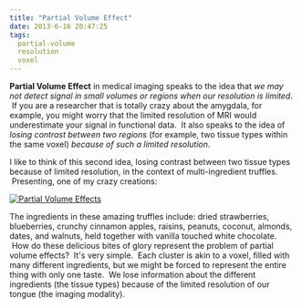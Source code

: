 ```yaml
---
title: "Partial Volume Effect"
date: 2013-6-16 20:47:25
tags:
  partial-volume
  resolution
  voxel
---
```



**Partial Volume Effect** in medical imaging speaks to the idea that *we may not detect signal in small volumes or regions when our resolution is limited*.  If you are a researcher that is totally crazy about the amygdala, for example, you might worry that the limited resolution of MRI would underestimate your signal in functional data.  It also speaks to the idea of *losing contrast between two regions* (for example, two tissue types within the same voxel) *because of such a limited resolution*.

I like to think of this second idea, losing contrast between two tissue types because of limited resolution, in the context of multi-ingredient truffles.  Presenting, one of my crazy creations:

[![Partial Volume Effects](http://www.vbmis.com/learn/wp-content/uploads/2013/06/partial_volume-300x225.jpg)](http://www.vbmis.com/learn/wp-content/uploads/2013/06/partial_volume.jpg)

The ingredients in these amazing truffles include: dried strawberries, blueberries, crunchy cinnamon apples, raisins, peanuts, coconut, almonds, dates, and walnuts, held together with vanilla touched white chocolate.  How do these delicious bites of glory represent the problem of partial volume effects?  It's very simple.  Each cluster is akin to a voxel, filled with many different ingredients, but we might be forced to represent the entire thing with only one taste.  We lose information about the different ingredients (the tissue types) because of the limited resolution of our tongue (the imaging modality).


